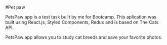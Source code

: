 #Pet paw

PetsPaw app is a test task built by me for Bootcamp.
This aplication was built using React.js, Styled Components, Redux and is based on The Cats API.

PetsPaw app allows you to study cat breeds and save your favorite photos.
